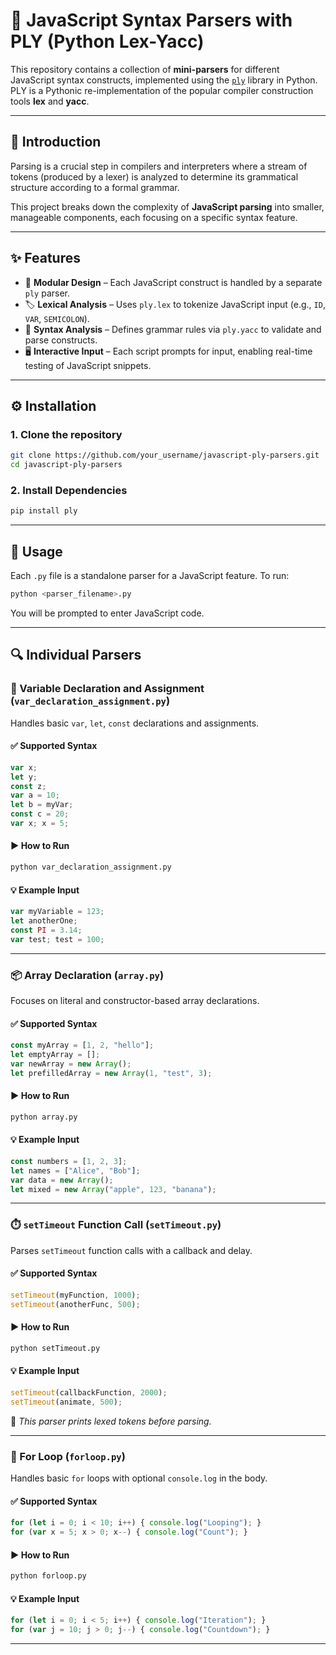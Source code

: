 # 🧠 JavaScript Syntax Parsers with PLY (Python Lex-Yacc)

This repository contains a collection of **mini-parsers** for different JavaScript syntax constructs, implemented using the [`ply`](https://github.com/dabeaz/ply) library in Python. PLY is a Pythonic re-implementation of the popular compiler construction tools **lex** and **yacc**.

---

## 📘 Introduction

Parsing is a crucial step in compilers and interpreters where a stream of tokens (produced by a lexer) is analyzed to determine its grammatical structure according to a formal grammar.

This project breaks down the complexity of **JavaScript parsing** into smaller, manageable components, each focusing on a specific syntax feature.

---

## ✨ Features

- 🧩 **Modular Design** – Each JavaScript construct is handled by a separate `ply` parser.
- 🏷️ **Lexical Analysis** – Uses `ply.lex` to tokenize JavaScript input (e.g., `ID`, `VAR`, `SEMICOLON`).
- 🧠 **Syntax Analysis** – Defines grammar rules via `ply.yacc` to validate and parse constructs.
- 🖥️ **Interactive Input** – Each script prompts for input, enabling real-time testing of JavaScript snippets.

---

## ⚙️ Installation

### 1. Clone the repository

```bash
git clone https://github.com/your_username/javascript-ply-parsers.git
cd javascript-ply-parsers
```

### 2. Install Dependencies

```bash
pip install ply
```

---

## 🚀 Usage

Each `.py` file is a standalone parser for a JavaScript feature. To run:

```bash
python <parser_filename>.py
```

You will be prompted to enter JavaScript code.

---

## 🔍 Individual Parsers

### 📄 Variable Declaration and Assignment (`var_declaration_assignment.py`)

Handles basic `var`, `let`, `const` declarations and assignments.

#### ✅ Supported Syntax

```js
var x;
let y;
const z;
var a = 10;
let b = myVar;
const c = 20;
var x; x = 5;
```

#### ▶️ How to Run

```bash
python var_declaration_assignment.py
```

#### 💡 Example Input

```js
var myVariable = 123;
let anotherOne;
const PI = 3.14;
var test; test = 100;
```

---

### 📦 Array Declaration (`array.py`)

Focuses on literal and constructor-based array declarations.

#### ✅ Supported Syntax

```js
const myArray = [1, 2, "hello"];
let emptyArray = [];
var newArray = new Array();
let prefilledArray = new Array(1, "test", 3);
```

#### ▶️ How to Run

```bash
python array.py
```

#### 💡 Example Input

```js
const numbers = [1, 2, 3];
let names = ["Alice", "Bob"];
var data = new Array();
let mixed = new Array("apple", 123, "banana");
```

---

### ⏱️ `setTimeout` Function Call (`setTimeout.py`)

Parses `setTimeout` function calls with a callback and delay.

#### ✅ Supported Syntax

```js
setTimeout(myFunction, 1000);
setTimeout(anotherFunc, 500);
```

#### ▶️ How to Run

```bash
python setTimeout.py
```

#### 💡 Example Input

```js
setTimeout(callbackFunction, 2000);
setTimeout(animate, 500);
```

📌 *This parser prints lexed tokens before parsing.*

---

### 🔁 For Loop (`forloop.py`)

Handles basic `for` loops with optional `console.log` in the body.

#### ✅ Supported Syntax

```js
for (let i = 0; i < 10; i++) { console.log("Looping"); }
for (var x = 5; x > 0; x--) { console.log("Count"); }
```

#### ▶️ How to Run

```bash
python forloop.py
```

#### 💡 Example Input

```js
for (let i = 0; i < 5; i++) { console.log("Iteration"); }
for (var j = 10; j > 0; j--) { console.log("Countdown"); }
```
---
